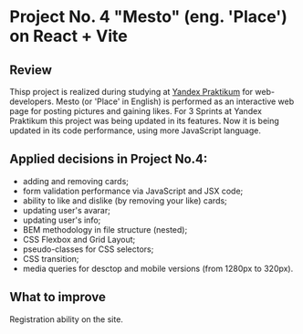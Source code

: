 # Project No. 4 "Mesto" (eng. 'Place') on React + Vite

## Review

Thisp project is realized during studying at [Yandex Praktikum](https://practicum.yandex.ru/) for web-developers.
Mesto (or 'Place' in English) is performed as an interactive web page for posting pictures and gaining likes.
For 3 Sprints at Yandex Praktikum this project was being updated in its features. Now it is being updated in its code performance, using more JavaScript language.

## Applied decisions in Project No.4:

* adding and removing cards;
* form validation performance via JavaScript and JSX code;
* ability to like and dislike (by removing your like) cards;
* updating user's avarar;
* updating user's info;
* BEM methodology in file structure (nested);
* CSS Flexbox and Grid Layout;
* pseudo-classes for CSS selectors;
* CSS transition;
* media queries for desctop and mobile versions (from 1280px to 320px).

## What to improve

Registration ability on the site.